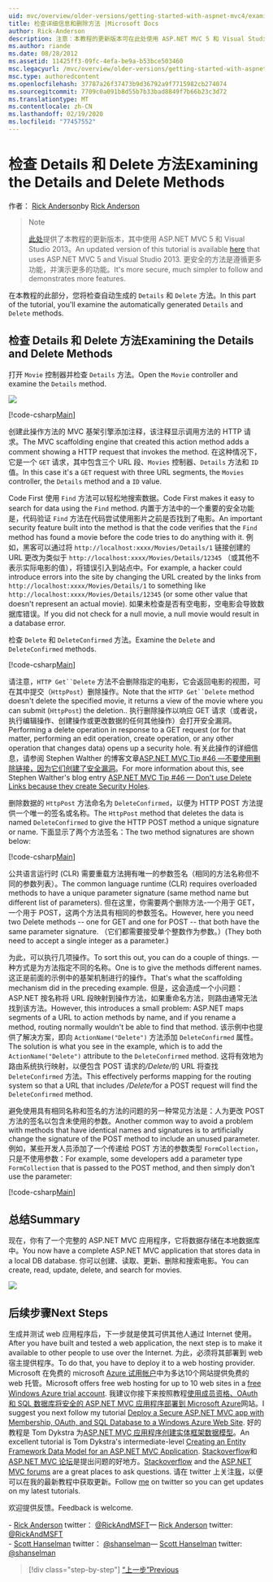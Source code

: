 ```yaml
---
uid: mvc/overview/older-versions/getting-started-with-aspnet-mvc4/examining-the-details-and-delete-methods
title: 检查详细信息和删除方法 |Microsoft Docs
author: Rick-Anderson
description: 注意：本教程的更新版本可在此处使用 ASP.NET MVC 5 和 Visual Studio 2013。 更安全、更简单的操作和演示 。
ms.author: riande
ms.date: 08/28/2012
ms.assetid: 11425ff3-09fc-4efa-be9a-b53bce503460
msc.legacyurl: /mvc/overview/older-versions/getting-started-with-aspnet-mvc4/examining-the-details-and-delete-methods
msc.type: authoredcontent
ms.openlocfilehash: 37787a26f37473b9d36792a9f7715982cb274074
ms.sourcegitcommit: 7709c0a091b8d55b7b33bad8849f7b66b23c3d72
ms.translationtype: MT
ms.contentlocale: zh-CN
ms.lasthandoff: 02/19/2020
ms.locfileid: "77457552"
---
```

# <a name="examining-the-details-and-delete-methods"></a><span data-ttu-id="75dc8-104">检查 Details 和 Delete 方法</span><span class="sxs-lookup"><span data-stu-id="75dc8-104">Examining the Details and Delete Methods</span></span>

<span data-ttu-id="75dc8-105">作者： [Rick Anderson](https://twitter.com/RickAndMSFT)</span><span class="sxs-lookup"><span data-stu-id="75dc8-105">by [Rick Anderson](https://twitter.com/RickAndMSFT)</span></span>

> > [!NOTE]
> > <span data-ttu-id="75dc8-106">[此处](../../getting-started/introduction/getting-started.md)提供了本教程的更新版本，其中使用 ASP.NET MVC 5 和 Visual Studio 2013。</span><span class="sxs-lookup"><span data-stu-id="75dc8-106">An updated version of this tutorial is available [here](../../getting-started/introduction/getting-started.md) that uses ASP.NET MVC 5 and Visual Studio 2013.</span></span> <span data-ttu-id="75dc8-107">更安全的方法是遵循更多功能，并演示更多的功能。</span><span class="sxs-lookup"><span data-stu-id="75dc8-107">It's more secure, much simpler to follow and demonstrates more features.</span></span>

<span data-ttu-id="75dc8-108">在本教程的此部分，您将检查自动生成的 `Details` 和 `Delete` 方法。</span><span class="sxs-lookup"><span data-stu-id="75dc8-108">In this part of the tutorial, you'll examine the automatically generated `Details` and `Delete` methods.</span></span>

## <a name="examining-the-details-and-delete-methods"></a><span data-ttu-id="75dc8-109">检查 Details 和 Delete 方法</span><span class="sxs-lookup"><span data-stu-id="75dc8-109">Examining the Details and Delete Methods</span></span>

<span data-ttu-id="75dc8-110">打开 `Movie` 控制器并检查 `Details` 方法。</span><span class="sxs-lookup"><span data-stu-id="75dc8-110">Open the `Movie` controller and examine the `Details` method.</span></span>

![](examining-the-details-and-delete-methods/_static/image1.png)

[!code-csharp[Main](examining-the-details-and-delete-methods/samples/sample1.cs)]

<span data-ttu-id="75dc8-111">创建此操作方法的 MVC 基架引擎添加注释，该注释显示调用方法的 HTTP 请求。</span><span class="sxs-lookup"><span data-stu-id="75dc8-111">The MVC scaffolding engine that created this action method adds a comment showing a HTTP request that invokes the method.</span></span> <span data-ttu-id="75dc8-112">在这种情况下，它是一个 `GET` 请求，其中包含三个 URL 段、`Movies` 控制器、`Details` 方法和 `ID` 值。</span><span class="sxs-lookup"><span data-stu-id="75dc8-112">In this case it's a `GET` request with three URL segments, the `Movies` controller, the `Details` method and a `ID` value.</span></span>

<span data-ttu-id="75dc8-113">Code First 使用 `Find` 方法可以轻松地搜索数据。</span><span class="sxs-lookup"><span data-stu-id="75dc8-113">Code First makes it easy to search for data using the `Find` method.</span></span> <span data-ttu-id="75dc8-114">内置于方法中的一个重要的安全功能是，代码验证 `Find` 方法在代码尝试使用影片之前是否找到了电影。</span><span class="sxs-lookup"><span data-stu-id="75dc8-114">An important security feature built into the method is that the code verifies that the `Find` method has found a movie before the code tries to do anything with it.</span></span> <span data-ttu-id="75dc8-115">例如，黑客可以通过将 `http://localhost:xxxx/Movies/Details/1` 链接创建的 URL 更改为类似于 `http://localhost:xxxx/Movies/Details/12345` （或其他不表示实际电影的值），将错误引入到站点中。</span><span class="sxs-lookup"><span data-stu-id="75dc8-115">For example, a hacker could introduce errors into the site by changing the URL created by the links from `http://localhost:xxxx/Movies/Details/1` to something like `http://localhost:xxxx/Movies/Details/12345` (or some other value that doesn't represent an actual movie).</span></span> <span data-ttu-id="75dc8-116">如果未检查是否有空电影，空电影会导致数据库错误。</span><span class="sxs-lookup"><span data-stu-id="75dc8-116">If you did not check for a null movie, a null movie would result in a database error.</span></span>

<span data-ttu-id="75dc8-117">检查 `Delete` 和 `DeleteConfirmed` 方法。</span><span class="sxs-lookup"><span data-stu-id="75dc8-117">Examine the `Delete` and `DeleteConfirmed` methods.</span></span>

[!code-csharp[Main](examining-the-details-and-delete-methods/samples/sample2.cs?highlight=17)]

<span data-ttu-id="75dc8-118">请注意，`HTTP Get``Delete` 方法不会删除指定的电影，它会返回电影的视图，可在其中提交（`HttpPost`）删除操作。</span><span class="sxs-lookup"><span data-stu-id="75dc8-118">Note that the `HTTP Get``Delete` method doesn't delete the specified movie, it returns a view of the movie where you can submit (`HttpPost`) the deletion..</span></span> <span data-ttu-id="75dc8-119">执行删除操作以响应 GET 请求（或者说，执行编辑操作、创建操作或更改数据的任何其他操作）会打开安全漏洞。</span><span class="sxs-lookup"><span data-stu-id="75dc8-119">Performing a delete operation in response to a GET request (or for that matter, performing an edit operation, create operation, or any other operation that changes data) opens up a security hole.</span></span> <span data-ttu-id="75dc8-120">有关此操作的详细信息，请参阅 Stephen Walther 的博客文章[ASP.NET MVC Tip #46 —不要使用删除链接，因为它们创建了安全漏洞](http://stephenwalther.com/blog/archive/2009/01/21/asp.net-mvc-tip-46-ndash-donrsquot-use-delete-links-because.aspx)。</span><span class="sxs-lookup"><span data-stu-id="75dc8-120">For more information about this, see Stephen Walther's blog entry [ASP.NET MVC Tip #46 — Don't use Delete Links because they create Security Holes](http://stephenwalther.com/blog/archive/2009/01/21/asp.net-mvc-tip-46-ndash-donrsquot-use-delete-links-because.aspx).</span></span>

<span data-ttu-id="75dc8-121">删除数据的 `HttpPost` 方法命名为 `DeleteConfirmed`，以便为 HTTP POST 方法提供一个唯一的签名或名称。</span><span class="sxs-lookup"><span data-stu-id="75dc8-121">The `HttpPost` method that deletes the data is named `DeleteConfirmed` to give the HTTP POST method a unique signature or name.</span></span> <span data-ttu-id="75dc8-122">下面显示了两个方法签名：</span><span class="sxs-lookup"><span data-stu-id="75dc8-122">The two method signatures are shown below:</span></span>

[!code-csharp[Main](examining-the-details-and-delete-methods/samples/sample3.cs)]

<span data-ttu-id="75dc8-123">公共语言运行时 (CLR) 需要重载方法拥有唯一的参数签名（相同的方法名称但不同的参数列表）。</span><span class="sxs-lookup"><span data-stu-id="75dc8-123">The common language runtime (CLR) requires overloaded methods to have a unique parameter signature (same method name but different list of parameters).</span></span> <span data-ttu-id="75dc8-124">但在这里，你需要两个删除方法-一个用于 GET，一个用于 POST，这两个方法具有相同的参数签名。</span><span class="sxs-lookup"><span data-stu-id="75dc8-124">However, here you need two Delete methods -- one for GET and one for POST -- that both have the same parameter signature.</span></span> <span data-ttu-id="75dc8-125">（它们都需要接受单个整数作为参数。）</span><span class="sxs-lookup"><span data-stu-id="75dc8-125">(They both need to accept a single integer as a parameter.)</span></span>

<span data-ttu-id="75dc8-126">为此，可以执行几项操作。</span><span class="sxs-lookup"><span data-stu-id="75dc8-126">To sort this out, you can do a couple of things.</span></span> <span data-ttu-id="75dc8-127">一种方式是为方法指定不同的名称。</span><span class="sxs-lookup"><span data-stu-id="75dc8-127">One is to give the methods different names.</span></span> <span data-ttu-id="75dc8-128">这正是前面的示例中的基架机制进行的操作。</span><span class="sxs-lookup"><span data-stu-id="75dc8-128">That's what the scaffolding mechanism did in the preceding example.</span></span> <span data-ttu-id="75dc8-129">但是，这会造成一个小问题：ASP.NET 按名称将 URL 段映射到操作方法，如果重命名方法，则路由通常无法找到该方法。</span><span class="sxs-lookup"><span data-stu-id="75dc8-129">However, this introduces a small problem: ASP.NET maps segments of a URL to action methods by name, and if you rename a method, routing normally wouldn't be able to find that method.</span></span> <span data-ttu-id="75dc8-130">该示例中也提供了解决方案，即向 `ActionName("Delete")` 方法添加 `DeleteConfirmed` 属性。</span><span class="sxs-lookup"><span data-stu-id="75dc8-130">The solution is what you see in the example, which is to add the `ActionName("Delete")` attribute to the `DeleteConfirmed` method.</span></span> <span data-ttu-id="75dc8-131">这将有效地为路由系统执行映射，以便包含 POST 请求的<em>/Delete/</em>的 URL 将查找 `DeleteConfirmed` 方法。</span><span class="sxs-lookup"><span data-stu-id="75dc8-131">This effectively performs mapping for the routing system so that a URL that includes <em>/Delete/</em>for a POST request will find the `DeleteConfirmed` method.</span></span>

<span data-ttu-id="75dc8-132">避免使用具有相同名称和签名的方法的问题的另一种常见方法是：人为更改 POST 方法的签名以包含未使用的参数。</span><span class="sxs-lookup"><span data-stu-id="75dc8-132">Another common way to avoid a problem with methods that have identical names and signatures is to artificially change the signature of the POST method to include an unused parameter.</span></span> <span data-ttu-id="75dc8-133">例如，某些开发人员添加了一个传递给 POST 方法的参数类型 `FormCollection`，只是不使用参数：</span><span class="sxs-lookup"><span data-stu-id="75dc8-133">For example, some developers add a parameter type `FormCollection` that is passed to the POST method, and then simply don't use the parameter:</span></span>

[!code-csharp[Main](examining-the-details-and-delete-methods/samples/sample4.cs)]

## <a name="summary"></a><span data-ttu-id="75dc8-134">总结</span><span class="sxs-lookup"><span data-stu-id="75dc8-134">Summary</span></span>

<span data-ttu-id="75dc8-135">现在，你有了一个完整的 ASP.NET MVC 应用程序，它将数据存储在本地数据库中。</span><span class="sxs-lookup"><span data-stu-id="75dc8-135">You now have a complete ASP.NET MVC application that stores data in a local DB database.</span></span> <span data-ttu-id="75dc8-136">你可以创建、读取、更新、删除和搜索电影。</span><span class="sxs-lookup"><span data-stu-id="75dc8-136">You can create, read, update, delete, and search for movies.</span></span>

![](examining-the-details-and-delete-methods/_static/image2.png)

## <a name="next-steps"></a><span data-ttu-id="75dc8-137">后续步骤</span><span class="sxs-lookup"><span data-stu-id="75dc8-137">Next Steps</span></span>

<span data-ttu-id="75dc8-138">生成并测试 web 应用程序后，下一步就是使其可供其他人通过 Internet 使用。</span><span class="sxs-lookup"><span data-stu-id="75dc8-138">After you have built and tested a web application, the next step is to make it available to other people to use over the Internet.</span></span> <span data-ttu-id="75dc8-139">为此，必须将其部署到 web 宿主提供程序。</span><span class="sxs-lookup"><span data-stu-id="75dc8-139">To do that, you have to deploy it to a web hosting provider.</span></span> <span data-ttu-id="75dc8-140">Microsoft 在免费的 microsoft [Azure 试用帐户](https://www.windowsazure.com/pricing/free-trial/?WT.mc_id=A443DD604)中为多达10个网站提供免费的 web 托管。</span><span class="sxs-lookup"><span data-stu-id="75dc8-140">Microsoft offers free web hosting for up to 10 web sites in a [free Windows Azure trial account](https://www.windowsazure.com/pricing/free-trial/?WT.mc_id=A443DD604).</span></span> <span data-ttu-id="75dc8-141">我建议你接下来按照教程[使用成员资格、OAuth 和 SQL 数据库将安全的 ASP.NET MVC 应用程序部署到 Microsoft Azure](https://docs.microsoft.com/aspnet/core/security/authorization/secure-data)网站。</span><span class="sxs-lookup"><span data-stu-id="75dc8-141">I suggest you next follow my tutorial [Deploy a Secure ASP.NET MVC app with Membership, OAuth, and SQL Database to a Windows Azure Web Site](https://docs.microsoft.com/aspnet/core/security/authorization/secure-data).</span></span> <span data-ttu-id="75dc8-142">好的教程是 Tom Dykstra 为[ASP.NET MVC 应用程序创建实体框架数据模型](../../getting-started/getting-started-with-ef-using-mvc/creating-an-entity-framework-data-model-for-an-asp-net-mvc-application.md)。</span><span class="sxs-lookup"><span data-stu-id="75dc8-142">An excellent tutorial is Tom Dykstra's intermediate-level [Creating an Entity Framework Data Model for an ASP.NET MVC Application](../../getting-started/getting-started-with-ef-using-mvc/creating-an-entity-framework-data-model-for-an-asp-net-mvc-application.md).</span></span> <span data-ttu-id="75dc8-143">[Stackoverflow](http://stackoverflow.com/help)和[ASP.NET MVC 论坛](https://forums.asp.net/1146.aspx)是提出问题的好地方。</span><span class="sxs-lookup"><span data-stu-id="75dc8-143">[Stackoverflow](http://stackoverflow.com/help) and the [ASP.NET MVC forums](https://forums.asp.net/1146.aspx) are a great places to ask questions.</span></span> <span data-ttu-id="75dc8-144">请在 twitter 上关注[我](https://twitter.com/RickAndMSFT)，以便可以在我的最新教程中获取更新。</span><span class="sxs-lookup"><span data-stu-id="75dc8-144">Follow [me](https://twitter.com/RickAndMSFT) on twitter so you can get updates on my latest tutorials.</span></span>

<span data-ttu-id="75dc8-145">欢迎提供反馈。</span><span class="sxs-lookup"><span data-stu-id="75dc8-145">Feedback is welcome.</span></span>

<span data-ttu-id="75dc8-146">\- [Rick Anderson](https://blogs.msdn.com/rickAndy) twitter： [@RickAndMSFT](https://twitter.com/RickAndMSFT)</span><span class="sxs-lookup"><span data-stu-id="75dc8-146">— [Rick Anderson](https://blogs.msdn.com/rickAndy) twitter: [@RickAndMSFT](https://twitter.com/RickAndMSFT)</span></span>  
<span data-ttu-id="75dc8-147">\- [Scott Hanselman](http://www.hanselman.com/blog/) twitter： [@shanselman](https://twitter.com/shanselman)</span><span class="sxs-lookup"><span data-stu-id="75dc8-147">— [Scott Hanselman](http://www.hanselman.com/blog/) twitter: [@shanselman](https://twitter.com/shanselman)</span></span>

> [!div class="step-by-step"]
> [<span data-ttu-id="75dc8-148">“上一步”</span><span class="sxs-lookup"><span data-stu-id="75dc8-148">Previous</span></span>](adding-validation-to-the-model.md)
